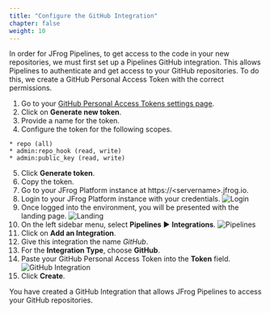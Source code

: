 ```yaml
---
title: "Configure the GitHub Integration"
chapter: false
weight: 10
---
```


In order for JFrog Pipelines, to get access to the code in your new repositories, we must first set up a Pipelines GitHub integration. This allows Pipelines to authenticate and get access to your GitHub repositories. To do this, we create a GitHub Personal Access Token with the correct permissions.

1. Go to your [GitHub Personal Access Tokens settings page](https://github.com/settings/tokens).
2. Click on **Generate new token**.
3. Provide a name for the token.
4. Configure the token for the following scopes.

```
* repo (all)
* admin:repo_hook (read, write)
* admin:public_key (read, write)
```
5. Click **Generate token**.
6. Copy the token.
7. Go to your JFrog Platform instance at https://\<servername\>.jfrog.io.
8. Login to your JFrog Platform instance with your credentials.
![Login](/images/Login.png)
9. Once logged into the environment, you will be presented with the landing page.
![Landing](/images/Landing.png)
10. On the left sidebar menu, select **Pipelines** ► **Integrations**.
![Pipelines](/images/Integrations.png)
10. Click on **Add an Integration**.
11. Give this integration the name _GitHub_.
12. For the **Integration Type**, choose **GitHub**.
13. Paste your GitHub Personal Access Token into the **Token** field.
![GitHub Integration](/images/AddGitHubIntegration.png)
14. Click **Create**.

You have created a GitHub Integration that allows JFrog Pipelines to access your GitHub repositories.




